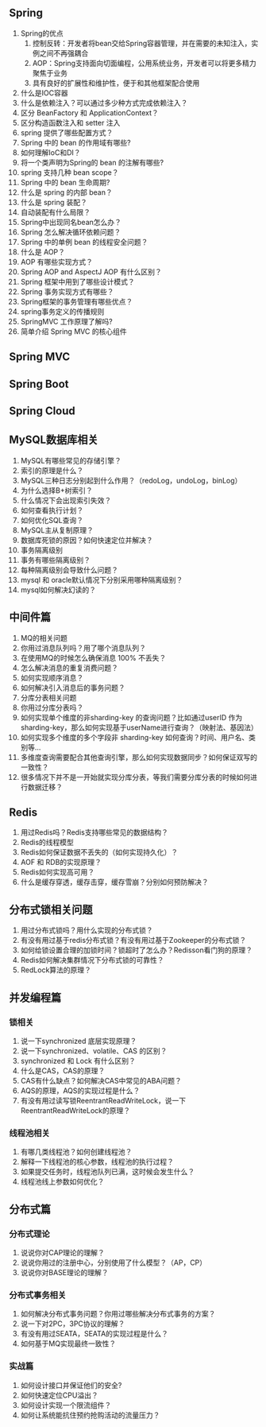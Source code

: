 ## Spring
1. Spring的优点
   1. 控制反转：开发者将bean交给Spring容器管理，并在需要的未知注入，实例之间不再强耦合
   2. AOP：Spring支持面向切面编程，公用系统业务，开发者可以将更多精力聚焦于业务
   3. 具有良好的扩展性和维护性，便于和其他框架配合使用
2. 什么是IOC容器
3. 什么是依赖注入？可以通过多少种方式完成依赖注入？
4. 区分 BeanFactory 和 ApplicationContext？
5. 区分构造函数注入和 setter 注入
6. spring 提供了哪些配置方式？
7. Spring 中的 bean 的作用域有哪些?
8. 如何理解IoC和DI？
9. 将一个类声明为Spring的 bean 的注解有哪些?
10. spring 支持几种 bean scope？
11. Spring 中的 bean 生命周期?
12. 什么是 spring 的内部 bean？
13. 什么是 spring 装配？
14. 自动装配有什么局限？
15. Spring中出现同名bean怎么办？
16. Spring 怎么解决循环依赖问题？
17. Spring 中的单例 bean 的线程安全问题？
18. 什么是 AOP？
19. AOP 有哪些实现方式？
20. Spring AOP and AspectJ AOP 有什么区别？
21. Spring 框架中用到了哪些设计模式？
22. Spring 事务实现方式有哪些？
23. Spring框架的事务管理有哪些优点？
24. spring事务定义的传播规则
25. SpringMVC 工作原理了解吗?
26. 简单介绍 Spring MVC 的核心组件
## Spring MVC
## Spring Boot
## Spring Cloud

## MySQL数据库相关
1. MySQL有哪些常见的存储引擎？
2. 索引的原理是什么？
3. MySQL三种日志分别起到什么作用？（redoLog，undoLog，binLog）
4. 为什么选择B+树索引？
5. 什么情况下会出现索引失效？
6. 如何查看执行计划？
7. 如何优化SQL查询？
8. MySQL主从复制原理？
9. 数据库死锁的原因？如何快速定位并解决？
10. 事务隔离级别
11. 事务有哪些隔离级别？
12. 每种隔离级别会导致什么问题？
13. mysql 和 oracle默认情况下分别采用哪种隔离级别？
14. mysql如何解决幻读的？
## 中间件篇
1. MQ的相关问题
2. 你用过消息队列吗？用了哪个消息队列？
3. 在使用MQ的时候怎么确保消息 100% 不丢失？
4. 怎么解决消息的重复消费问题？
5. 如何实现顺序消息？
6. 如何解决引入消息后的事务问题？
7. 分库分表相关问题
8. 你用过分库分表吗？
9. 如何实现单个维度的非sharding-key 的查询问题？比如通过userID 作为 sharding-key，那么如何实现基于userName进行查询？（映射法、基因法）
10. 如何实现多个维度的多个字段非 sharding-key 如何查询？时间、用户名、类别等...
11. 多维度查询需要配合其他查询引擎，那么如何实现数据同步？如何保证双写的一致性？
12. 很多情况下并不是一开始就实现分库分表，等我们需要分库分表的时候如何进行数据迁移？
## Redis
1. 用过Redis吗？Redis支持哪些常见的数据结构？
2. Redis的线程模型
3. Redis如何保证数据不丢失的（如何实现持久化）？
4. AOF 和 RDB的实现原理？
5. Redis如何实现高可用？
6. 什么是缓存穿透，缓存击穿，缓存雪崩？分别如何预防解决？
## 分布式锁相关问题
1. 用过分布式锁吗？用什么实现的分布式锁？
2. 有没有用过基于redis分布式锁？有没有用过基于Zookeeper的分布式锁？
3. 如何给锁设置合理的加锁时间？锁超时了怎么办？Redisson看门狗的原理？
4. Redis如何解决集群情况下分布式锁的可靠性？
5. RedLock算法的原理？
## 并发编程篇
### 锁相关
1. 说一下synchronized 底层实现原理？
2. 说一下synchronized、volatile、CAS 的区别？
3. synchronized 和 Lock 有什么区别？
4. 什么是CAS，CAS的原理？
5. CAS有什么缺点？如何解决CAS中常见的ABA问题？
6. AQS的原理，AQS的实现过程是什么？
7. 有没有用过读写锁ReentrantReadWriteLock，说一下ReentrantReadWriteLock的原理？
### 线程池相关
1. 有哪几类线程池？如何创建线程池？
2. 解释一下线程池的核心参数，线程池的执行过程？
3. 如果提交任务时，线程池队列已满，这时候会发生什么？
4. 线程池线上参数如何优化？
## 分布式篇
### 分布式理论
1. 说说你对CAP理论的理解？
2. 说说你用过的注册中心，分别使用了什么模型？（AP，CP）
3. 说说你对BASE理论的理解？
### 分布式事务相关
1. 如何解决分布式事务问题？你用过哪些解决分布式事务的方案？
2. 说一下对2PC，3PC协议的理解？
3. 有没有用过SEATA，SEATA的实现过程是什么？
4. 如何基于MQ实现最终一致性？
### 实战篇
1. 如何设计接口并保证他们的安全?
2. 如何快速定位CPU溢出？
3. 如何设计实现一个限流组件？
4. 如何让系统能抗住预约抢购活动的流量压力？
